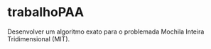# trabalhoPAA
Desenvolver um algoritmo exato para o problemada Mochila Inteira Tridimensional (MIT).
